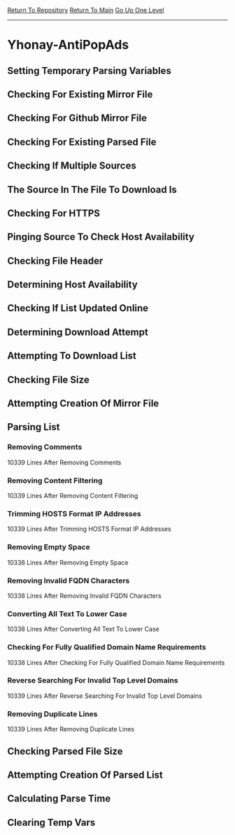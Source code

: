 [Return To Repository](https://github.com/deathbybandaid/piholeparser/)
[Return To Main](https://github.com/deathbybandaid/piholeparser/blob/master/RecentRunLogs/Mainlog.md)
[Go Up One Level](https://github.com/deathbybandaid/piholeparser/blob/master/RecentRunLogs/TopLevelScripts/30-Processing-External-Blacklists.md)
____________________________________
# Yhonay-AntiPopAds
## Setting Temporary Parsing Variables
## Checking For Existing Mirror File
## Checking For Github Mirror File
## Checking For Existing Parsed File
## Checking If Multiple Sources
## The Source In The File To Download Is
## Checking For HTTPS
## Pinging Source To Check Host Availability
## Checking File Header
## Determining Host Availability
## Checking If List Updated Online
## Determining Download Attempt
## Attempting To Download List
## Checking File Size
## Attempting Creation Of Mirror File
## Parsing List
### Removing Comments
10339 Lines After Removing Comments
### Removing Content Filtering
10339 Lines After Removing Content Filtering
### Trimming HOSTS Format IP Addresses
10339 Lines After Trimming HOSTS Format IP Addresses
### Removing Empty Space
10338 Lines After Removing Empty Space
### Removing Invalid FQDN Characters
10338 Lines After Removing Invalid FQDN Characters
### Converting All Text To Lower Case
10338 Lines After Converting All Text To Lower Case
### Checking For Fully Qualified Domain Name Requirements
10338 Lines After Checking For Fully Qualified Domain Name Requirements
### Reverse Searching For Invalid Top Level Domains
10339 Lines After Reverse Searching For Invalid Top Level Domains
### Removing Duplicate Lines
10339 Lines After Removing Duplicate Lines
## Checking Parsed File Size
## Attempting Creation Of Parsed List
## Calculating Parse Time
## Clearing Temp Vars
